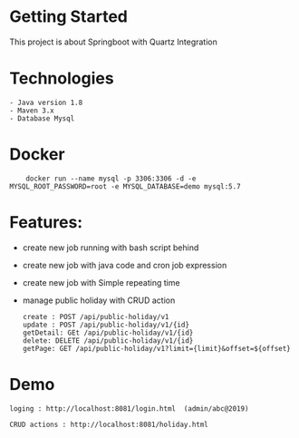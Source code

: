 # Getting Started
This project is about Springboot with Quartz Integration

# Technologies
    - Java version 1.8
    - Maven 3.x
    - Database Mysql
# Docker
````
    docker run --name mysql -p 3306:3306 -d -e MYSQL_ROOT_PASSWORD=root -e MYSQL_DATABASE=demo mysql:5.7
````

# Features:

- create new job running with bash script behind
- create new job with java code and cron job expression
- create new job with Simple repeating time
- manage public holiday with CRUD action

   ~~~~
   create : POST /api/public-holiday/v1
   update : POST /api/public-holiday/v1/{id}
   getDetail: GEt /api/public-holiday/v1/{id}
   delete: DELETE /api/public-holiday/v1/{id}
   getPage: GET /api/public-holiday/v1?limit={limit}&offset=${offset}
   ~~~~


# Demo
````
loging : http://localhost:8081/login.html  (admin/abc@2019)

CRUD actions : http://localhost:8081/holiday.html

````
 